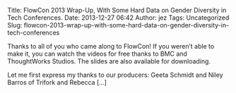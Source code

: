 Title: FlowCon 2013 Wrap-Up, With Some Hard Data on Gender Diversity in Tech Conferences.
Date: 2013-12-27 06:42
Author: jez
Tags: Uncategorized
Slug: flowcon-2013-wrap-up-with-some-hard-data-on-gender-diversity-in-tech-conferences

Thanks to all of you who came along to FlowCon! If you weren’t able to
make it, you can watch the videos for free thanks to BMC and
ThoughtWorks Studios. The slides are also available for downloading.

Let me first express my thanks to our producers: Geeta Schmidt and Niley
Barros of Trifork and Rebecca [...]
